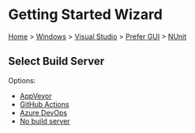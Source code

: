 # Getting Started Wizard

[Home](/docs/wiz/readme.md) > [Windows](Windows.md) > [Visual Studio](Windows_VisualStudio.md) > [Prefer GUI](Windows_VisualStudio_Gui.md) > [NUnit](Windows_VisualStudio_Gui_NUnit.md)

## Select Build Server

Options:
 * [AppVeyor](Windows_VisualStudio_Gui_NUnit_AppVeyor.md)
 * [GitHub Actions](Windows_VisualStudio_Gui_NUnit_GitHubActions.md)
 * [Azure DevOps](Windows_VisualStudio_Gui_NUnit_AzureDevOps.md)
 * [No build server](Windows_VisualStudio_Gui_NUnit_None.md)
